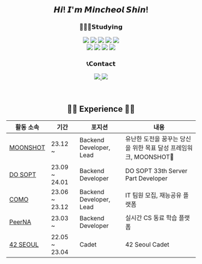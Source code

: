 <div align=center>

## 𝙃𝙞! 𝙄'𝙢 𝙈𝙞𝙣𝙘𝙝𝙚𝙤𝙡 𝙎𝙝𝙞𝙣!  
### 👨🏻‍💻𝗦𝘁𝘂𝗱𝘆𝗶𝗻𝗴
<img src="https://img.shields.io/badge/Python-blue?style=flat&logo=Python&logoColor=FFFFFF"/>
<img src="https://img.shields.io/badge/Java-e6e6fa?style=flat&logo=OpenJDK&logoColor=000000"/>
<img src="https://img.shields.io/badge/Kotlin-9933cc?style=flat&logo=Kotlin&logoColor=00CCFF"/>
<img src="https://img.shields.io/badge/Spring-6db33f?style=flat&logo=Spring&logoColor=FFFFFF"/>
<img src="https://img.shields.io/badge/SpringBoot-6db33f?style=flat&logo=Spring Boot&logoColor=FFFFFF"/>
</br>
<img src="https://img.shields.io/badge/MariaDB-003545?style=flat&logo=MariaDB&logoColor=FFFFFF"/>
<img src="https://img.shields.io/badge/MySQL-4479A1?style=flat&logo=MySQL&logoColor=FFFFFF"/>
<img src="https://img.shields.io/badge/Linux-403C3D?style=flat&logo=Linux&logoColor=FCC624"/>
<img src="https://img.shields.io/badge/AWS-232F3E?style=flat&logo=Amazon AWS&logoColor=FFFFFF"/>  

### 📞𝗖𝗼𝗻𝘁𝗮𝗰𝘁
<a href="https://velog.io/@smc9919">
  <img src="https://img.shields.io/badge/Velog-lightgrey?style=flat&logo=Velog&logoColor=20C997"/>
</a>
<a href="https://mail.naver.com/write/popup?srvid=note&to=smc9919@naver.com">
  <img src="https://img.shields.io/badge/Mail-brightgreen?style=flat&logo=Naver&logoColor=FFFFFF"/>
</a>
</br>  
</br>  
</br>  

 ## 👩‍💻 Experience 👩‍💻

|활동 소속 | 기간 | 포지션 | 내용 |
|---|---|---|---|
|<a href="https://www.moonshotyou.com">MOONSHOT</a>| 23.12 ~ | Backend Developer, Lead | 유난한 도전을 꿈꾸는 당신을 위한 목표 달성 프레임워크, MOONSHOT🚀 |
|<a href="https://www.sopt.org">DO SOPT</a>| 23.09 ~ 24.01 | Backend Developer | DO SOPT 33th Server Part Developer |
|<a href="https://github.com/TeamCOMO/server">COMO</a>| 23.06 ~ 23.12 | Backend Developer, Lead | IT 팀원 모집, 재능공유 플랫폼 |
|<a href="https://github.com/PeerNA/Backend">PeerNA</a>| 23.03 ~ | Backend Developer | 실시간 CS 동료 학습 플랫폼 |
|<a href="https://42seoul.kr/seoul42/main/view">42 SEOUL</a>| 22.05 ~ 23.04 | Cadet | 42 Seoul Cadet |
